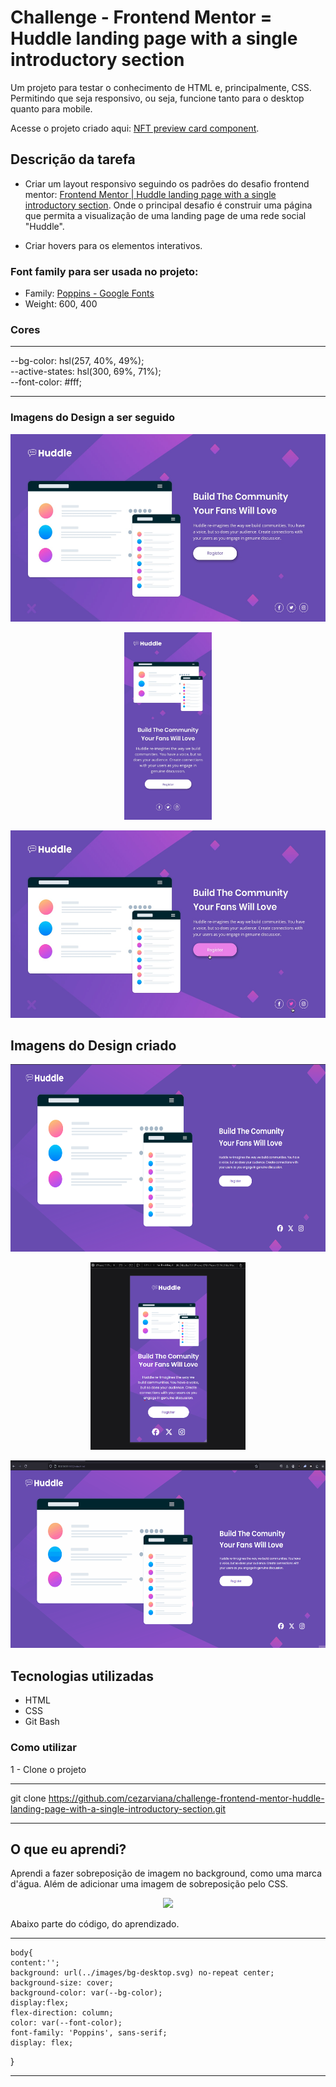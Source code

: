 # Challenge - Frontend Mentor = Huddle landing page with a single introductory section

Um projeto para testar o conhecimento de HTML e, principalmente, CSS. Permitindo que seja responsivo, ou seja, funcione tanto para o desktop quanto para mobile.

Acesse o projeto criado aqui: [NFT preview card component](https://cezarviana.github.io/challenge-frontend-mentor-nft-preview-card-component/).

## Descrição da tarefa

- Criar um layout responsivo seguindo os padrões do desafio frontend mentor: [Frontend Mentor | Huddle landing page with a single introductory section](https://www.frontendmentor.io/challenges/huddle-landing-page-with-a-single-introductory-section-B_2Wvxgi0). Onde o principal desafio é construir uma página que permita a visualização de uma landing page de uma rede social "Huddle".

- Criar hovers para os elementos interativos.

### Font family para ser usada no projeto:

- Family: [Poppins - Google Fonts](https://fonts.google.com/specimen/Poppins)
- Weight: 600, 400

### Cores
***
--bg-color: hsl(257, 40%, 49%); <br>
--active-states: hsl(300, 69%, 71%); <br>
--font-color: #fff; <br>
***

### Imagens do Design a ser seguido
<div align="center">
<img src="./src/design/desktop-design.jpg" style="height: 300px;"> <br>

<img src="./src/design/mobile-design.jpg" style="height: 300px;"> <br>

<img src="./src/design/active-states.jpg" style="height: 300px;">
</div>


## Imagens do Design criado
<div align="center">

<img src="./src/design/my-design-desktop.png"  style="height: 300px; text-align: center;"> <br>

<img src="./src/design/my-design-mobile.png"  style="height: 300px; text-align: center;"> <br>

<img src="./src/design/my-active-states.gif"  style="height: 300px; text-align: center;">
</div>

## Tecnologias utilizadas
- HTML
- CSS
- Git Bash

### Como utilizar

1 - Clone o projeto
***
git clone <https://github.com/cezarviana/challenge-frontend-mentor-huddle-landing-page-with-a-single-introductory-section.git>
***

## O que eu aprendi?

Aprendi a fazer sobreposição de imagem no background, como uma marca d'água. Além de adicionar uma imagem de sobreposição pelo CSS.

<div align="center">
<img src="./src/design/nft-card.gif"  style="height: 300px; text-align: center;">
</div>

Abaixo parte do código, do aprendizado.

***
    body{
    content:'';
    background: url(../images/bg-desktop.svg) no-repeat center;
    background-size: cover;
    background-color: var(--bg-color);
    display:flex;
    flex-direction: column;
    color: var(--font-color);
    font-family: 'Poppins', sans-serif;
    display: flex;
}
***
